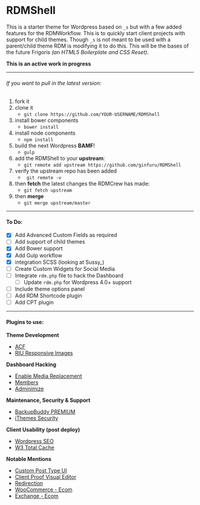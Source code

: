 RDMShell
============

This is a starter theme for Wordpress based on `_s` but with a few added features for the RDMWorkflow. This is to quickly start client projects with support for child themes. Though `_s` is not meant to be used with a parent/child theme RDM is modifying it to do this. This will be the bases of the future Frigoris _(an HTML5 Boilerplate and CSS Reset)_.

<strong>This is an active work in progress</strong>

---

###### If you want to pull in the latest version:

1. fork it
2. clone it
	* `git clone https://github.com/YOUR-USERNAME/RDMShell`
3. install bower components
	* `bower install`
4. install node components
	* `npm install`
5. build the next Wordpress __BAMF__!
	* `gulp`
6. add the RDMShell to your __upstream__:
	* `git remote add upstream https://github.com/ginfuru/RDMShell`
7. verify the upstream repo has been added
	* ` git remote -v`
8. then __fetch__ the latest changes the RDMCrew has made:
	* `git fetch upstream`
9. then __merge__
	* `git merge upstream/master`

---

#### To Do:
- [X] Add Advanced Custom Fields as required
- [ ] Add support of child themes
- [X] Add Bower support
- [X] Add Gulp workflow
- [X] integration SCSS (looking at Sussy_)
- [ ] Create Custom Widgets for Social Media
- [ ] Integrate `rdm.php` file to hack the Dashboard
	- [ ] Update `rdm.php` for Wordpress 4.0+ support
- [ ] Include theme options panel
- [ ] Add RDM Shortcode plugin
- [ ] Add CPT plugin

---

#### Plugins to use:

__Theme Development__

* [ACF](http://www.advancedcustomfields.com/)
* [RIU Responsive Images](http://wordpress.org/plugins/riu-responsive-image-uploader/screenshots/)

__Dashboard Hacking__

* [Enable Media Replacement](http://wordpress.org/plugins/enable-media-replace/)
* [Members](https://wordpress.org/plugins/members/)
* [Adminimize](https://wordpress.org/plugins/adminimize/)

__Maintenance, Security & Support__

* [BackupBuddy PREMIUM](http://ithemes.com/purchase/backupbuddy/)
* [iThemes Security](http://ithemes.com/security/)

__Client Usability (post deploy)__

* [Wordpress SEO](http://wordpress.org/plugins/wordpress-seo/)
* [W3 Total Cache](http://wordpress.org/plugins/w3-total-cache/)

__Notable Mentions__

* [Custom Post Type UI](http://wordpress.org/plugins/custom-post-type-ui/)
* [Client Proof Visual Editor](http://wordpress.org/plugins/client-proof-visual-editor/)
* [Redirection](http://wordpress.org/plugins/redirection/)
* [WooCommerce - Ecom](http://www.woothemes.com/woocommerce/)
* [Exchange - Ecom](http://ithemes.com/exchange/)

